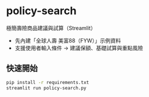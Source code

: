 # policy-search

極簡壽險商品建議與試算（Streamlit）
- 先內建「全球人壽 美富88（FYW）」示例資料
- 支援使用者輸入條件 → 建議保額、基礎試算與重點風險

## 快速開始
```bash
pip install -r requirements.txt
streamlit run policy-search.py
